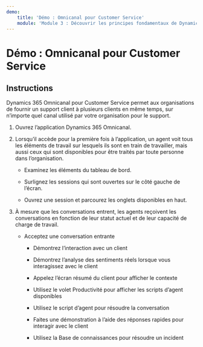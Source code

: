 ```yaml
---
demo:
    title: 'Démo : Omnicanal pour Customer Service'
    module: 'Module 3 : Découvrir les principes fondamentaux de Dynamics 365 Customer Service'
---
```


# Démo : Omnicanal pour Customer Service

## Instructions

Dynamics 365 Omnicanal pour Customer Service permet aux organisations de fournir un support client à plusieurs clients en même temps, sur n’importe quel canal utilisé par votre organisation pour le support. 

1. Ouvrez l’application Dynamics 365 Omnicanal. 

 

2. Lorsqu’il accède pour la première fois à l’application, un agent voit tous les éléments de travail sur lesquels ils sont en train de travailler, mais aussi ceux qui sont disponibles pour être traités par toute personne dans l’organisation. 

	- Examinez les éléments du tableau de bord. 

	- Surlignez les sessions qui sont ouvertes sur le côté gauche de l’écran. 

	- Ouvrez une session et parcourez les onglets disponibles en haut. 

 

3. À mesure que les conversations entrent, les agents reçoivent les conversations en fonction de leur statut actuel et de leur capacité de charge de travail.  

	- Acceptez une conversation entrante 

		- Démontrez l’interaction avec un client 

		- Démontrez l’analyse des sentiments réels lorsque vous interagissez avec le client

		- Appelez l’écran résumé du client pour afficher le contexte 

		- Utilisez le volet Productivité pour afficher les scripts d’agent disponibles

		- Utilisez le script d’agent pour résoudre la conversation

		- Faites une démonstration à l’aide des réponses rapides pour interagir avec le client

		- Utilisez la Base de connaissances pour résoudre un incident
